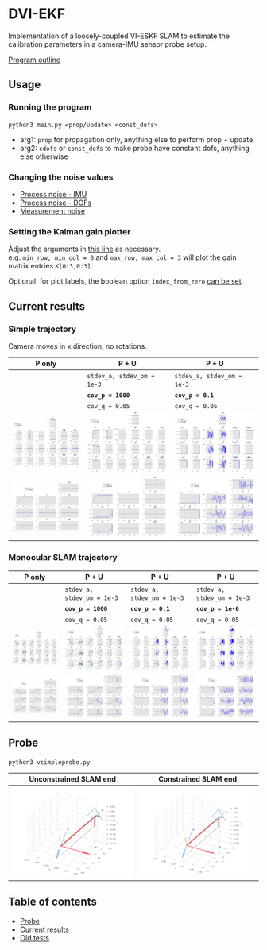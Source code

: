 # DVI-EKF
Implementation of a loosely-coupled VI-ESKF SLAM to estimate
the calibration parameters in a camera-IMU sensor probe setup.

[Program outline](https://www.evernote.com/l/AeQSiL2U6txCWbgNAi1G9mUtWune-gjHNlU/)

## Usage
### Running the program
```
python3 main.py <prop/update> <const_dofs> 
```
* arg1: `prop` for propagation only, anything else to perform prop + update
* arg2: `cdofs` or `const_dofs` to make probe have constant dofs, anything else otherwise

### Changing the noise values
* [Process noise - IMU](https://github.com/feudalism/dvi-ekf/blob/95afc6e5996ef68fc3ec3b39d4f063dd8248ce6e/generate_data.py#L35)
* [Process noise - DOFs](https://github.com/feudalism/dvi-ekf/blob/95afc6e5996ef68fc3ec3b39d4f063dd8248ce6e/Filter/Filter.py#L207)
* [Measurement noise](https://github.com/feudalism/dvi-ekf/blob/95afc6e5996ef68fc3ec3b39d4f063dd8248ce6e/main.py#L33)

### Setting the Kalman gain plotter
Adjust the arguments in [this line](https://github.com/feudalism/dvi-ekf/blob/95afc6e5996ef68fc3ec3b39d4f063dd8248ce6e/main.py#L40)
as necessary.  
e.g. `min_row, min_col = 0` and `max_row, max_col = 3` will plot the gain matrix entries `K[0:3,0:3]`.

Optional: for plot labels, the boolean option `index_from_zero` [can be set](https://github.com/feudalism/dvi-ekf/blob/95afc6e5996ef68fc3ec3b39d4f063dd8248ce6e/main.py#L85).

## Current results
### Simple trajectory
Camera moves in x direction, no rotations.

P only  | P + U | P + U 
---     | ---   | ---   
&nbsp;  | `stdev_a, stdev_om = 1e-3`  | `stdev_a, stdev_om = 1e-3` 
&nbsp;  | **`cov_p = 1000`** | **`cov_p = 0.1`**
&nbsp;  | `cov_q = 0.05` | `cov_q = 0.05` 
![](img/kf_transx_prop_imu.png) | ![](img/kf_transx_upd_Rp1000.0_Rq0.05_imu.png) | ![](img/kf_transx_upd_Rp0.1_Rq0.05_imu.png)
![](img/kf_transx_prop_cam.png) | ![](img/kf_transx_upd_Rp1000.0_Rq0.05_cam.png) | ![](img/kf_transx_upd_Rp0.1_Rq0.05_cam.png)

### Monocular SLAM trajectory
P only  | P + U | P + U | P + U
---     | ---   | ---   | --- |
&nbsp;  | `stdev_a, stdev_om = 1e-3`  | `stdev_a, stdev_om = 1e-3` | `stdev_a, stdev_om = 1e-3`  
&nbsp;  | **`cov_p = 1000`** | **`cov_p = 0.1`**  | **`cov_p = 1e-6`**
&nbsp;  | `cov_q = 0.05` | `cov_q = 0.05` | `cov_q = 0.05`
![](img/kf_mono_prop_imu.png) | ![](img/kf_mono_upd_Rp1000.0_Rq0.05_imu.png) | ![](img/kf_mono_upd_Rp0.1_Rq0.05_imu.png) | ![](img/kf_mono_upd_Rp1e-06_Rq0.05_imu.png)
![](img/kf_mono_prop_cam.png) | ![](img/kf_mono_upd_Rp1000.0_Rq0.05_cam.png) | ![](img/kf_mono_upd_Rp0.1_Rq0.05_cam.png) | ![](img/kf_mono_upd_Rp1e-06_Rq0.05_cam.png)

## Probe
```
python3 vsimpleprobe.py
```
Unconstrained SLAM end | Constrained SLAM end
--- | ---
![](img/probe_uncon.gif) | ![](img/probe_con.gif)

## Table of contents
* [Probe](#probe)
* [Current results](#current-results-propagation-only)
* [Old tests](/old-tests)

